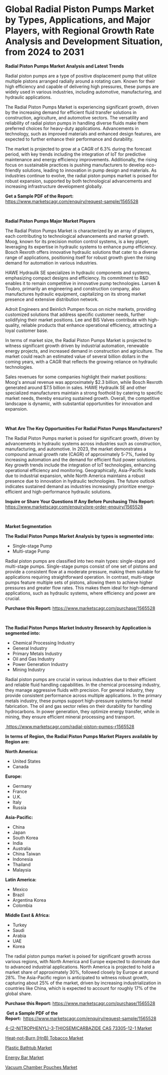<p><h1>Global Radial Piston Pumps Market by Types, Applications, and Major Players, with Regional Growth Rate Analysis and Development Situation, from 2024 to 2031</h1></p><p><strong>Radial Piston Pumps Market Analysis and Latest Trends</strong></p>
<p><p>Radial piston pumps are a type of positive displacement pump that utilize multiple pistons arranged radially around a rotating cam. Known for their high efficiency and capable of delivering high pressures, these pumps are widely used in various industries, including automotive, manufacturing, and hydraulic applications. </p><p>The Radial Piston Pumps Market is experiencing significant growth, driven by the increasing demand for efficient fluid transfer solutions in construction, agriculture, and automotive sectors. The versatility and reliability of radial piston pumps in handling diverse fluids make them preferred choices for heavy-duty applications. Advancements in technology, such as improved materials and enhanced design features, are expected to further enhance their performance and durability.</p><p>The market is projected to grow at a CAGR of 6.3% during the forecast period, with key trends including the integration of IoT for predictive maintenance and energy efficiency improvements. Additionally, the rising focus on sustainable practices is pushing manufacturers to develop eco-friendly solutions, leading to innovation in pump design and materials. As industries continue to evolve, the radial piston pumps market is poised for robust expansion, supported by both technological advancements and increasing infrastructure development globally.</p></p>
<p><strong>Get a Sample PDF of the Report:&nbsp;</strong> <a href="https://www.marketscagr.com/enquiry/request-sample/1565528">https://www.marketscagr.com/enquiry/request-sample/1565528</a></p>
<p>&nbsp;</p>
<p><strong>Radial Piston Pumps Major Market Players</strong></p>
<p><p>The Radial Piston Pumps Market is characterized by an array of players, each contributing to technological advancements and market growth. Moog, known for its precision motion control systems, is a key player, leveraging its expertise in hydraulic systems to enhance pump efficiency. Bosch Rexroth offers innovative hydraulic solutions that cater to a diverse range of applications, positioning itself for robust growth given the rising demand for automation in various industries.</p><p>HAWE Hydraulik SE specializes in hydraulic components and systems, emphasizing compact designs and efficiency. Its commitment to R&D enables it to remain competitive in innovative pump technologies. Larsen & Toubro, primarily an engineering and construction company, also manufactures hydraulic equipment, capitalizing on its strong market presence and extensive distribution network.</p><p>Adroit Engineers and Beinlich Pumpen focus on niche markets, providing customized solutions that address specific customer needs, further solidifying their market positions. Lee and BiS Valves contribute with high-quality, reliable products that enhance operational efficiency, attracting a loyal customer base.</p><p>In terms of market size, the Radial Piston Pumps Market is projected to witness significant growth driven by industrial automation, renewable energy projects, and increased demand in construction and agriculture. The market could reach an estimated value of several billion dollars in the coming years, with a CAGR that reflects the growing reliance on hydraulic technologies.</p><p>Sales revenues for some companies highlight their market positions: Moog's annual revenue was approximately $2.3 billion, while Bosch Rexroth generated around $7.5 billion in sales. HAWE Hydraulik SE and other specialized manufacturers maintain a strong foothold by catering to specific market needs, thereby ensuring sustained growth. Overall, the competitive landscape is dynamic, with substantial opportunities for innovation and expansion.</p></p>
<p>&nbsp;</p>
<p><strong>What Are The Key Opportunities For Radial Piston Pumps Manufacturers?</strong></p>
<p><p>The Radial Piston Pumps market is poised for significant growth, driven by advancements in hydraulic systems across industries such as construction, manufacturing, and automotive. In 2023, the market demonstrates a compound annual growth rate (CAGR) of approximately 5-7%, fueled by increasing automation and the demand for efficient fluid power solutions. Key growth trends include the integration of IoT technologies, enhancing operational efficiency and monitoring. Geographically, Asia-Pacific leads due to industrial expansion, while North America maintains a robust presence due to innovation in hydraulic technologies. The future outlook indicates sustained demand as industries increasingly prioritize energy-efficient and high-performance hydraulic solutions.</p></p>
<p><strong>Inquire or Share Your Questions If Any Before Purchasing This Report:</strong> <a href="https://www.marketscagr.com/enquiry/pre-order-enquiry/1565528">https://www.marketscagr.com/enquiry/pre-order-enquiry/1565528</a></p>
<p>&nbsp;</p>
<p><strong>Market Segmentation</strong></p>
<p><strong>The Radial Piston Pumps Market Analysis by types is segmented into:</strong></p>
<p><ul><li>Single-stage Pump</li><li>Multi-stage Pump</li></ul></p>
<p><p>Radial piston pumps are classified into two main types: single-stage and multi-stage pumps. Single-stage pumps consist of one set of pistons and provide a consistent flow at a moderate pressure, making them suitable for applications requiring straightforward operation. In contrast, multi-stage pumps feature multiple sets of pistons, allowing them to achieve higher pressures and greater flow rates. This makes them ideal for high-demand applications, such as hydraulic systems, where efficiency and power are crucial.</p></p>
<p><strong>Purchase this Report:&nbsp;</strong><a href="https://www.marketscagr.com/purchase/1565528">https://www.marketscagr.com/purchase/1565528</a></p>
<p>&nbsp;</p>
<p><strong>The Radial Piston Pumps Market Industry Research by Application is segmented into:</strong></p>
<p><ul><li>Chemical Processing Industry</li><li>General Industry</li><li>Primary Metals Industry</li><li>Oil and Gas Industry</li><li>Power Generation Industry</li><li>Mining Industry</li></ul></p>
<p><p>Radial piston pumps are crucial in various industries due to their efficient and reliable fluid handling capabilities. In the chemical processing industry, they manage aggressive fluids with precision. For general industry, they provide consistent performance across multiple applications. In the primary metals industry, these pumps support high-pressure systems for metal fabrication. The oil and gas sector relies on their durability for handling hydrocarbons. In power generation, they optimize energy transfer, while in mining, they ensure efficient mineral processing and transport.</p></p>
<p><a href="https://www.marketscagr.com/radial-piston-pumps-r1565528">&nbsp;https://www.marketscagr.com/radial-piston-pumps-r1565528</a></p>
<p><strong>In terms of Region, the Radial Piston Pumps Market Players available by Region are:</strong></p>
<p>
    <p> <strong> North America: </strong>
        <ul>
            <li>United States</li>
            <li>Canada</li>
        </ul>
        </p> 
    <p> <strong> Europe: </strong>
        <ul>
            <li>Germany</li>
            <li>France</li>
            <li>U.K.</li>
            <li>Italy</li>
            <li>Russia</li>
        </ul>
        </p> 
    <p> <strong> Asia-Pacific: </strong>
        <ul>
            <li>China</li>
            <li>Japan</li>
            <li>South Korea</li>
            <li>India</li>
            <li>Australia</li>
            <li>China Taiwan</li>
            <li>Indonesia</li>
            <li>Thailand</li>
            <li>Malaysia</li>
        </ul>
        </p> 
    <p> <strong> Latin America: </strong>
        <ul>
            <li>Mexico</li>
            <li>Brazil</li>
            <li>Argentina Korea</li>
            <li>Colombia</li>
        </ul>
        </p> 
    <p> <strong> Middle East & Africa: </strong>
        <ul>
            <li>Turkey</li>
            <li>Saudi</li>
            <li>Arabia</li>
            <li>UAE</li>
            <li>Korea</li>
        </ul>
    </p>
    </p>
<p><p>The radial piston pumps market is poised for significant growth across various regions, with North America and Europe expected to dominate due to advanced industrial applications. North America is projected to hold a market share of approximately 30%, followed closely by Europe at around 28%. The Asia-Pacific region is anticipated to witness robust growth, capturing about 25% of the market, driven by increasing industrialization in countries like China, which is expected to account for roughly 17% of the global share.</p></p>
<p><strong>Purchase this Report: </strong><a href="https://www.marketscagr.com/purchase/1565528">https://www.marketscagr.com/purchase/1565528</a></p>
<p>&nbsp;<strong>Get a Sample PDF of the Report:&nbsp;&nbsp;</strong><a href="https://www.marketscagr.com/enquiry/request-sample/1565528">https://www.marketscagr.com/enquiry/request-sample/1565528</a></p>
<p><strong></strong></p>
<p><p><a href="https://medium.com/@chanhgui/global-4-2-nitrophenyl-3-thiosemicarbazide-cas-73305-12-1-market-exploring-market-share-market-3f5791b63de8?postPublishedType=repub">4-(2-NITROPHENYL)-3-THIOSEMICARBAZIDE CAS 73305-12-1 Market</a></p><p><a href="https://medium.com/@lygiay258/global-heat-not-burn-hnb-tobacco-industry-types-applications-market-players-regional-growth-720af82c73be">Heat-not-Burn (HnB) Tobacco Market</a></p><p><a href="https://issuu.com/reportprime-2/docs/plastic-bathtub-market-size-2030.pp_62936e038cd738">Plastic Bathtub Market</a></p><p><a href="https://www.linkedin.com/pulse/navigating-energy-bar-market-expert-analysis-forecast-period-nv3jf?trackingId=saqiwGj%2BR92ef9vhE1S8mw%3D%3D">Energy Bar Market</a></p><p><a href="https://issuu.com/reportprime-2/docs/vacuum-chamber-pouches-market-size-_54537fd44c80b0">Vacuum Chamber Pouches Market</a></p></p>